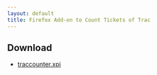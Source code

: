 ```yaml
---
layout: default
title: Firefox Add-on to Count Tickets of Trac
---
```


## Download
- [traccounter.xpi]({{site.github.url}}/traccounter.xpi)
